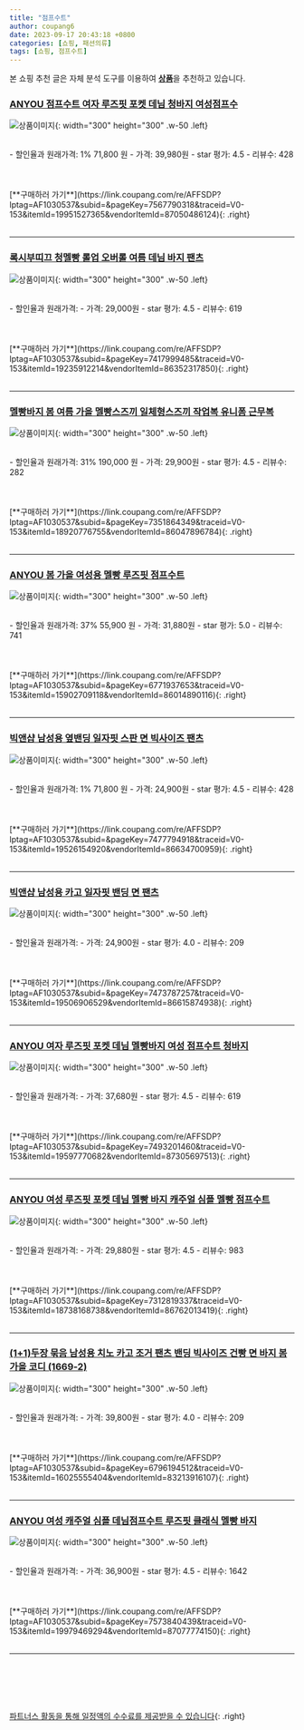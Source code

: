 ```yaml
---
title: "점프수트"
author: coupang6
date: 2023-09-17 20:43:18 +0800
categories: [쇼핑, 패션의류]
tags: [쇼핑, 점프수트]
---
```


본 쇼핑 추천 글은 자체 분석 도구를 이용하여 [**상품**](https://link.coupang.com/a/bao1ui)을 추천하고 있습니다.

### [ANYOU 점프수트 여자 루즈핏 포켓 데님 청바지 여성점프수](https://link.coupang.com/re/AFFSDP?lptag=AF1030537&subid=&pageKey=7567790318&traceid=V0-153&itemId=19951527365&vendorItemId=87050486124)

![상품이미지](https://thumbnail8.coupangcdn.com/thumbnails/remote/230x230ex/image/vendor_inventory/bc6a/a23ed215394feb2fa70b309e2ff035fb41383d6fc6046d83c5813c9e6e08.jpg){: width="300" height="300" .w-50 .left}


<br>
- 할인율과 원래가격: 1%  71,800   원
- 가격: 39,980원
- star 평가: 4.5
- 리뷰수: 428
<br>
<br>
<br>
<br>
[**구매하러 가기**](https://link.coupang.com/re/AFFSDP?lptag=AF1030537&subid=&pageKey=7567790318&traceid=V0-153&itemId=19951527365&vendorItemId=87050486124){: .right}
<br>
<br>

---

### [록시부띠끄 청멜빵 롤업 오버롤 여름 데님 바지 팬츠](https://link.coupang.com/re/AFFSDP?lptag=AF1030537&subid=&pageKey=7417999485&traceid=V0-153&itemId=19235912214&vendorItemId=86352317850)

![상품이미지](https://thumbnail10.coupangcdn.com/thumbnails/remote/230x230ex/image/vendor_inventory/0951/70ba9fe2c487fead805f7e82c9d633f583e08fb418ecdb63afa633683ea7.jpeg){: width="300" height="300" .w-50 .left}


<br>
- 할인율과 원래가격: 
- 가격: 29,000원
- star 평가: 4.5
- 리뷰수: 619
<br>
<br>
<br>
<br>
[**구매하러 가기**](https://link.coupang.com/re/AFFSDP?lptag=AF1030537&subid=&pageKey=7417999485&traceid=V0-153&itemId=19235912214&vendorItemId=86352317850){: .right}
<br>
<br>

---

### [멜빵바지 봄 여름 가을 멜빵스즈끼 일체형스즈끼 작업복 유니폼 근무복](https://link.coupang.com/re/AFFSDP?lptag=AF1030537&subid=&pageKey=7351864349&traceid=V0-153&itemId=18920776755&vendorItemId=86047896784)

![상품이미지](https://thumbnail8.coupangcdn.com/thumbnails/remote/230x230ex/image/vendor_inventory/2d14/9ae8567269808336b6b7ef4f6fffbfe03809f925edd17180173162e91e22.jpg){: width="300" height="300" .w-50 .left}


<br>
- 할인율과 원래가격: 31%  190,000   원
- 가격: 29,900원
- star 평가: 4.5
- 리뷰수: 282
<br>
<br>
<br>
<br>
[**구매하러 가기**](https://link.coupang.com/re/AFFSDP?lptag=AF1030537&subid=&pageKey=7351864349&traceid=V0-153&itemId=18920776755&vendorItemId=86047896784){: .right}
<br>
<br>

---

### [ANYOU 봄 가을 여성용 멜빵 루즈핏 점프수트](https://link.coupang.com/re/AFFSDP?lptag=AF1030537&subid=&pageKey=6771937653&traceid=V0-153&itemId=15902709118&vendorItemId=86014890116)

![상품이미지](https://thumbnail10.coupangcdn.com/thumbnails/remote/230x230ex/image/vendor_inventory/7f3a/cdc9af6033bbc39e46cef2dc34009998b7c68970f2e3b657398c2f8dd7e0.jpeg){: width="300" height="300" .w-50 .left}


<br>
- 할인율과 원래가격: 37%  55,900   원
- 가격: 31,880원
- star 평가: 5.0
- 리뷰수: 741
<br>
<br>
<br>
<br>
[**구매하러 가기**](https://link.coupang.com/re/AFFSDP?lptag=AF1030537&subid=&pageKey=6771937653&traceid=V0-153&itemId=15902709118&vendorItemId=86014890116){: .right}
<br>
<br>

---

### [빅앤샵 남성용 옆밴딩 일자핏 스판 면 빅사이즈 팬츠](https://link.coupang.com/re/AFFSDP?lptag=AF1030537&subid=&pageKey=7477794918&traceid=V0-153&itemId=19526154920&vendorItemId=86634700959)

![상품이미지](https://thumbnail10.coupangcdn.com/thumbnails/remote/230x230ex/image/vendor_inventory/4c68/7ec68651d803a60844514cfd2b46c98cede1da2598c125a3cdabed561b31.jpg){: width="300" height="300" .w-50 .left}


<br>
- 할인율과 원래가격: 1%  71,800   원
- 가격: 24,900원
- star 평가: 4.5
- 리뷰수: 428
<br>
<br>
<br>
<br>
[**구매하러 가기**](https://link.coupang.com/re/AFFSDP?lptag=AF1030537&subid=&pageKey=7477794918&traceid=V0-153&itemId=19526154920&vendorItemId=86634700959){: .right}
<br>
<br>

---

### [빅앤샵 남성용 카고 일자핏 밴딩 면 팬츠](https://link.coupang.com/re/AFFSDP?lptag=AF1030537&subid=&pageKey=7473787257&traceid=V0-153&itemId=19506906529&vendorItemId=86615874938)

![상품이미지](https://thumbnail9.coupangcdn.com/thumbnails/remote/230x230ex/image/vendor_inventory/a067/53abeda4b600c168ebc8488622bbf3d68522d18819ad9c5608163d553750.jpg){: width="300" height="300" .w-50 .left}


<br>
- 할인율과 원래가격: 
- 가격: 24,900원
- star 평가: 4.0
- 리뷰수: 209
<br>
<br>
<br>
<br>
[**구매하러 가기**](https://link.coupang.com/re/AFFSDP?lptag=AF1030537&subid=&pageKey=7473787257&traceid=V0-153&itemId=19506906529&vendorItemId=86615874938){: .right}
<br>
<br>

---

### [ANYOU 여자 루즈핏 포켓 데님 멜빵바지 여성 점프수트 청바지](https://link.coupang.com/re/AFFSDP?lptag=AF1030537&subid=&pageKey=7493201460&traceid=V0-153&itemId=19597770682&vendorItemId=87305697513)

![상품이미지](https://thumbnail6.coupangcdn.com/thumbnails/remote/230x230ex/image/vendor_inventory/7943/d25bbe3597a9a2625797145bc2b6c6005b4bc4db0c0544e44d2d38bfa564.jpg){: width="300" height="300" .w-50 .left}


<br>
- 할인율과 원래가격: 
- 가격: 37,680원
- star 평가: 4.5
- 리뷰수: 619
<br>
<br>
<br>
<br>
[**구매하러 가기**](https://link.coupang.com/re/AFFSDP?lptag=AF1030537&subid=&pageKey=7493201460&traceid=V0-153&itemId=19597770682&vendorItemId=87305697513){: .right}
<br>
<br>

---

### [ANYOU 여성 루즈핏 포켓 데님 멜빵 바지 캐주얼 심플 멜빵 점프수트](https://link.coupang.com/re/AFFSDP?lptag=AF1030537&subid=&pageKey=7312819337&traceid=V0-153&itemId=18738168738&vendorItemId=86762013419)

![상품이미지](https://thumbnail6.coupangcdn.com/thumbnails/remote/230x230ex/image/vendor_inventory/44d3/58253d487f7c21a921a6daec9d2b671851ec9265ce6364f9bedbc582bd25.jpg){: width="300" height="300" .w-50 .left}


<br>
- 할인율과 원래가격: 
- 가격: 29,880원
- star 평가: 4.5
- 리뷰수: 983
<br>
<br>
<br>
<br>
[**구매하러 가기**](https://link.coupang.com/re/AFFSDP?lptag=AF1030537&subid=&pageKey=7312819337&traceid=V0-153&itemId=18738168738&vendorItemId=86762013419){: .right}
<br>
<br>

---

### [(1+1)두장 묶음 남성용 치노 카고 조거 팬츠 밴딩 빅사이즈 건빵 면 바지 봄 가을 코디 (1669-2)](https://link.coupang.com/re/AFFSDP?lptag=AF1030537&subid=&pageKey=6796194512&traceid=V0-153&itemId=16025555404&vendorItemId=83213916107)

![상품이미지](https://thumbnail10.coupangcdn.com/thumbnails/remote/230x230ex/image/vendor_inventory/9b5a/6752ed04e7abc81953d2b1cbb8bff821521a30929dfe5fa4377f1845691a.png){: width="300" height="300" .w-50 .left}


<br>
- 할인율과 원래가격: 
- 가격: 39,800원
- star 평가: 4.0
- 리뷰수: 209
<br>
<br>
<br>
<br>
[**구매하러 가기**](https://link.coupang.com/re/AFFSDP?lptag=AF1030537&subid=&pageKey=6796194512&traceid=V0-153&itemId=16025555404&vendorItemId=83213916107){: .right}
<br>
<br>

---

### [ANYOU 여성 캐주얼 심플 데님점프수트 루즈핏 클래식 멜빵 바지](https://link.coupang.com/re/AFFSDP?lptag=AF1030537&subid=&pageKey=7573840439&traceid=V0-153&itemId=19979469294&vendorItemId=87077774150)

![상품이미지](https://thumbnail6.coupangcdn.com/thumbnails/remote/230x230ex/image/vendor_inventory/2086/08c9f4c843f1253cc30c12840bb84b53f9cca403fbe37656e1f3e693186e.jpg){: width="300" height="300" .w-50 .left}


<br>
- 할인율과 원래가격: 
- 가격: 36,900원
- star 평가: 4.5
- 리뷰수: 1642
<br>
<br>
<br>
<br>
[**구매하러 가기**](https://link.coupang.com/re/AFFSDP?lptag=AF1030537&subid=&pageKey=7573840439&traceid=V0-153&itemId=19979469294&vendorItemId=87077774150){: .right}
<br>
<br>

---
<br><br><br><br><br> [파트너스 활동을 통해 일정액의 수수료를 제공받을 수 있습니다](https://link.coupang.com/a/bao1ui){: .right}